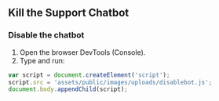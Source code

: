 ## Kill the Support Chatbot

### Disable the chatbot

1. Open the browser DevTools (Console).
2. Type and run:
```javascript
var script = document.createElement('script');
script.src = 'assets/public/images/uploads/disablebot.js';
document.body.appendChild(script);
```
